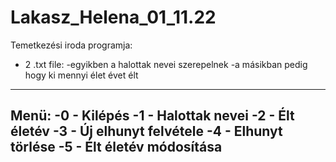 # Lakasz_Helena_01_11.22
Temetkezési iroda programja:
- 2 .txt file:
  -egyikben a halottak nevei szerepelnek
  -a másikban pedig hogy ki mennyi élet évet élt
  
----------------------------------------------------
Menü:
-0 - Kilépés
-1 - Halottak nevei
-2 - Élt életév
-3 - Új elhunyt felvétele
-4 - Elhunyt törlése
-5 - Élt életév módosítása
----------------------------------------------------
